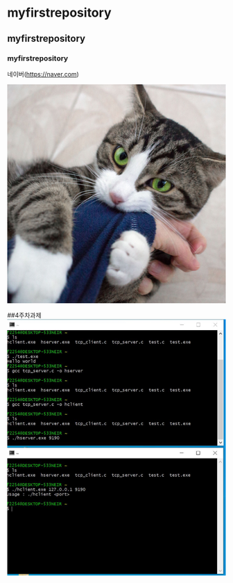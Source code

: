 # myfirstrepository
## myfirstrepository
### myfirstrepository
네이버(https://naver.com)

<img width="" height="" src="./png/고양이 사진.jpg"></img>

##4주차과제
<img width="" height="" src="./png/it 융합기술 4주차 과제.JPG"></img>
    
    
